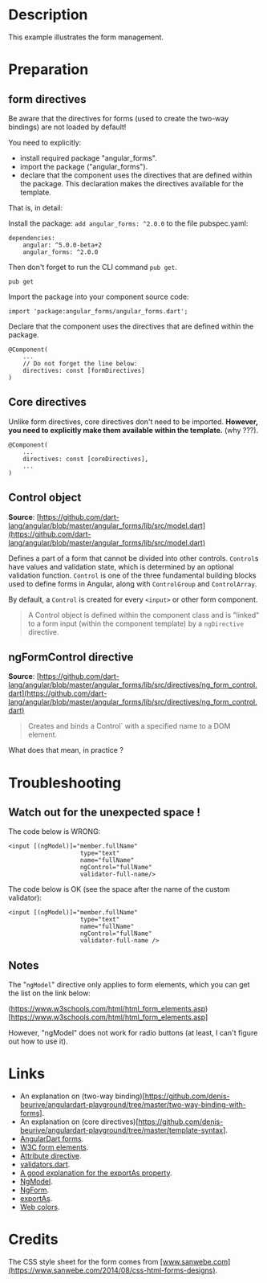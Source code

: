 # Description

This example illustrates the form management.

# Preparation

## form directives

Be aware that the directives for forms (used to create the two-way bindings) are not loaded by default!

You need to explicitly:

* install required package "angular_forms".
* import the package ("angular_forms").
* declare that the component uses the directives that are defined within the package. This declaration makes the directives available for the template.

That is, in detail:

Install the package: `add angular_forms: ^2.0.0` to the file pubspec.yaml:

    dependencies:
        angular: ^5.0.0-beta+2
        angular_forms: ^2.0.0

Then don't forget to run the CLI command `pub get`.

    pub get

Import the package into your component source code:

    import 'package:angular_forms/angular_forms.dart';

Declare that the component uses the directives that are defined within the package.

    @Component(
        ...
        // Do not forget the line below:
        directives: const [formDirectives]
    )

## Core directives

Unlike form directives, core directives don't need to be imported.
**However, you need to explicitly make them available within the template.** (why ???).

    @Component(
        ...
        directives: const [coreDirectives],
        ...
    )

## Control object

**Source**: [https://github.com/dart-lang/angular/blob/master/angular_forms/lib/src/model.dart](https://github.com/dart-lang/angular/blob/master/angular_forms/lib/src/model.dart)

Defines a part of a form that cannot be divided into other controls. `Control`s have values and validation state, which
is determined by an optional validation function. `Control` is one of the three fundamental building blocks used to
define forms in Angular, along with `ControlGroup` and `ControlArray`. 

By default, a `Control` is created for every `<input>` or other form component.

> A Control object is defined within the component class and is "linked" to a form input (within the component template)
> by a `ngDirective` directive. 

## ngFormControl directive

**Source**: [https://github.com/dart-lang/angular/blob/master/angular_forms/lib/src/directives/ng_form_control.dart](https://github.com/dart-lang/angular/blob/master/angular_forms/lib/src/directives/ng_form_control.dart)

> Creates and binds a  ̀Control` with a specified name to a DOM element.

What does that mean, in practice ?








# Troubleshooting

## Watch out for the unexpected space !

The code below is WRONG:

    <input [(ngModel)]="member.fullName"
                        type="text"
                        name="fullName"
                        ngControl="fullName"
                        validator-full-name/>

The code below is OK (see the space after the name of the custom validator):

    <input [(ngModel)]="member.fullName"
                        type="text"
                        name="fullName"
                        ngControl="fullName"
                        validator-full-name />

## Notes

The "`ngModel`" directive only applies to form elements, which you can get the list on the link below:

(https://www.w3schools.com/html/html_form_elements.asp)[https://www.w3schools.com/html/html_form_elements.asp]

However, "ngModel" does not work for radio buttons (at least, I can't figure out how to use it).  

# Links

* An explanation on (two-way binding)[https://github.com/denis-beurive/angulardart-playground/tree/master/two-way-binding-with-forms].
* An explanation on (core directives)[https://github.com/denis-beurive/angulardart-playground/tree/master/template-syntax].
* [AngularDart forms](https://webdev.dartlang.org/angular/guide/forms).
* [W3C form elements](https://www.w3schools.com/html/html_form_elements.asp).
* [Attribute directive](https://webdev.dartlang.org/angular/guide/attribute-directives).
* [validators.dart](https://github.com/dart-lang/angular/blob/master/angular_forms/lib/src/directives/validators.dart).
* [A good explanation for the exportAs property](https://netbasal.com/angular-2-take-advantage-of-the-exportas-property-81374ce24d26).
* [NgModel](https://github.com/kulshekhar/angular2/blob/master/angular_forms/lib/src/directives/ng_model.dart).
* [NgForm](https://github.com/dart-lang/angular/blob/master/angular_forms/lib/src/directives/ng_form.dart).
* [exportAs](https://webdev.dartlang.org/api/angular/angular/Directive/exportAs).
* [Web colors](https://en.wikipedia.org/wiki/Web_colors).

# Credits

The CSS style sheet for the form comes from [www.sanwebe.com](https://www.sanwebe.com/2014/08/css-html-forms-designs).

